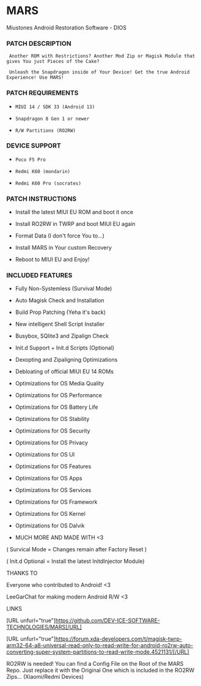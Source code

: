 # MARS
Miustones Android Restoration Software - DIOS

###      PATCH DESCRIPTION



     Another ROM with Restrictions? Another Mod Zip or Magisk Module that gives You just Pieces of the Cake?

     Unleash the Snapdragon inside of Your Device! Get the true Android Experience! Use MARS!

 

###      PATCH REQUIREMENTS



*     MIUI 14 / SDK 33 (Android 13)

*     Snapdragon 8 Gen 1 or newer

*     R/W Partitions (RO2RW)





###      DEVICE SUPPORT



*     Poco F5 Pro

*     Redmi K60 (mondarin)

*     Redmi K60 Pro (socrates)





###      PATCH INSTRUCTIONS

 

*    Install the latest MIUI EU ROM and boot it once

*    Install RO2RW in TWRP and boot MIUI EU again

*    Format Data (I don't force You to...)

*    Install MARS in Your custom Recovery

*    Reboot to MIUI EU and Enjoy!





###      INCLUDED FEATURES

 

- Fully Non-Systemless (Survival Mode)

- Auto Magisk Check and Installation

- Build Prop Patching (Yeha it's back)

- New intelligent Shell Script Installer

- Busybox, SQlite3 and Zipalign Check

- Init.d Support + Init.d Scripts (Optional)

- Dexopting and Zipaligning Optimizations

- Debloating of official MIUI EU 14 ROMs

- Optimizations for OS Media Quality

- Optimizations for OS Performance

- Optimizations for OS Battery Life

- Optimizations for OS Stability

- Optimizations for OS Security

- Optimizations for OS Privacy

- Optimizations for OS UI

- Optimizations for OS Features

- Optimizations for OS Apps

- Optimizations for OS Services

- Optimizations for OS Framework

- Optimizations for OS Kernel

- Optimizations for OS Dalvik

- MUCH MORE AND MADE WITH <3



( Survical Mode = Changes remain after Factory Reset )

( Init.d Optional = Install the latest InitdInjector Module)





THANKS TO

Everyone who contributed to Android! <3

LeeGarChat for making modern Android R/W <3







LINKS

[URL unfurl="true"]https://github.com/DEV-ICE-SOFTWARE-TECHNOLOGIES/MARS[/URL]

[URL unfurl="true"]https://forum.xda-developers.com/t/magisk-twrp-arm32-64-a8-universal-read-only-to-read-write-for-android-ro2rw-auto-converting-super-system-partitions-to-read-write-mode.4521131/[/URL]



RO2RW is needed! You can find a Config File on the Root of the MARS Repo. Just replace it with the Original One which is included in the RO2RW Zips... (Xiaomi/Redmi Devices)

